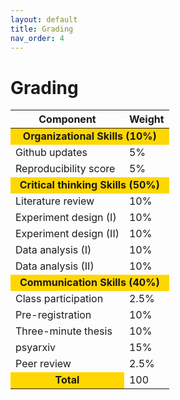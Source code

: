 ```yaml
---
layout: default
title: Grading
nav_order: 4
---
```


# Grading

<table>
    <thead>
        <tr>
            <th>Component</th>
            <th>Weight</th>
        </tr>
    </thead>
    <tbody>
        <tr><td style="text-align: center; vertical-align: middle;background-color:gold" colspan=2><strong>Organizational Skills (10%)</strong></td></tr>
        <tr><td>Github updates</td><td>5%</td></tr>
        <tr><td>Reproducibility score</td><td>5%</td></tr>
        <tr><td style="text-align: center; vertical-align: middle;background-color:gold" colspan=2><strong>Critical thinking Skills (50%)</strong></td></tr>
        <tr><td>Literature review</td><td>10%</td></tr>
        <tr><td>Experiment design (I)</td><td>10%</td></tr>
        <tr><td>Experiment design (II)</td><td>10%</td></tr>
        <tr><td>Data analysis (I)</td><td>10%</td></tr>
        <tr><td>Data analysis (II)</td><td>10%</td></tr>
        <tr><td style="text-align: center; vertical-align: middle;background-color:gold" colspan=2><strong>Communication Skills (40%)</strong></td></tr>
        <tr><td>Class participation</td><td>2.5%</td></tr>
        <tr><td>Pre-registration</td><td>10%</td></tr>
        <tr><td>Three-minute thesis</td><td>10%</td></tr>
        <tr><td>psyarxiv</td><td>15%</td></tr>
        <tr><td>Peer review</td><td>2.5%</td></tr>
        <tr><td style="text-align: center; vertical-align: middle;background-color:gold" colspan=1><strong>Total</strong></td><td>100</td></tr>
    </tbody>
</table>